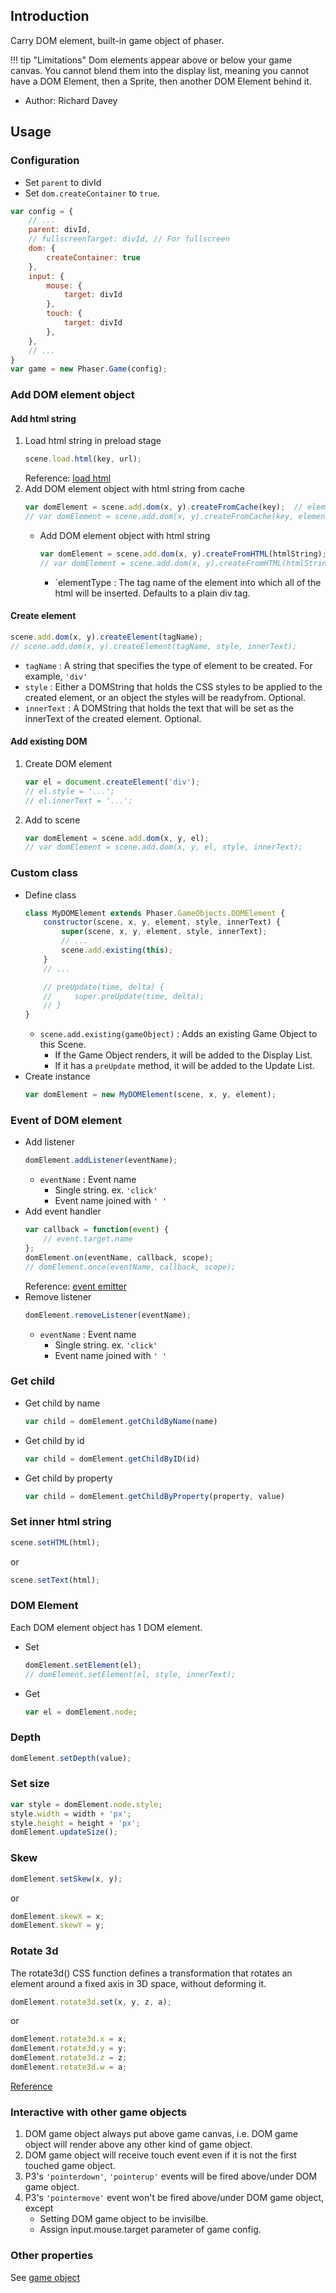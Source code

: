 ## Introduction

Carry DOM element, built-in game object of phaser.


!!! tip "Limitations"
    Dom elements appear above or below your game canvas. You cannot blend them into the display list, meaning you cannot have a DOM Element, then a Sprite, then another DOM Element behind it.

- Author: Richard Davey

## Usage

### Configuration

- Set `parent` to divId
- Set `dom.createContainer` to `true`.

```javascript
var config = {
    // ...
    parent: divId,
    // fullscreenTarget: divId, // For fullscreen
    dom: {
        createContainer: true
    },
    input: {
        mouse: {
            target: divId
        },
        touch: {
            target: divId
        },
    },
    // ...
}
var game = new Phaser.Game(config);
```

### Add DOM element object

#### Add html string

1. Load html string in preload stage
    ```javascript
    scene.load.html(key, url);
    ```
    Reference: [load html](loader.md#html)
1. Add DOM element object with html string from cache
    ```javascript
    var domElement = scene.add.dom(x, y).createFromCache(key);  // elementType = 'div'
    // var domElement = scene.add.dom(x, y).createFromCache(key, elementType);
    ```
    - Add DOM element object with html string
        ```javascript
        var domElement = scene.add.dom(x, y).createFromHTML(htmlString);  // elementType = 'div'
        // var domElement = scene.add.dom(x, y).createFromHTML(htmlString, elementType);
        ```
        - `elementType : The tag name of the element into which all of the html will be inserted. Defaults to a plain div tag.

#### Create element

```javascript
scene.add.dom(x, y).createElement(tagName);
// scene.add.dom(x, y).createElement(tagName, style, innerText);
```

- `tagName` : A string that specifies the type of element to be created. For example, `'div'`
- `style` : Either a DOMString that holds the CSS styles to be applied to the created element, or an object the styles will be readyfrom. Optional.
- `innerText` : A DOMString that holds the text that will be set as the innerText of the created element. Optional.

#### Add existing DOM

1. Create DOM element
    ```javascript
    var el = document.createElement('div');
    // el.style = '...';
    // el.innerText = '...';
    ```
1. Add to scene
   ```javascript
   var domElement = scene.add.dom(x, y, el);
   // var domElement = scene.add.dom(x, y, el, style, innerText);
   ```

### Custom class

- Define class
    ```javascript
    class MyDOMElement extends Phaser.GameObjects.DOMElement {
        constructor(scene, x, y, element, style, innerText) {
            super(scene, x, y, element, style, innerText);
            // ...
            scene.add.existing(this);
        }
        // ...

        // preUpdate(time, delta) {
        //     super.preUpdate(time, delta);
        // }
    }
    ```
    - `scene.add.existing(gameObject)` : Adds an existing Game Object to this Scene.
        - If the Game Object renders, it will be added to the Display List.
        - If it has a `preUpdate` method, it will be added to the Update List.
- Create instance
    ```javascript
    var domElement = new MyDOMElement(scene, x, y, element);
    ```

### Event of DOM element

- Add listener
    ```javascript
    domElement.addListener(eventName);
    ```
    - `eventName` : Event name
        - Single string. ex. `'click'`
        - Event name joined with `' '`
- Add event handler
    ```javascript
    var callback = function(event) {
        // event.target.name
    };
    domElement.on(eventName, callback, scope);
    // domElement.once(eventName, callback, scope);
    ```
    Reference: [event emitter](eventemitter3.md#attach-listener)
- Remove listener
    ```javascript
    domElement.removeListener(eventName);
    ```
    - `eventName` : Event name
        - Single string. ex. `'click'`
        - Event name joined with `' '`

### Get child

- Get child by name
    ```javascript
    var child = domElement.getChildByName(name)
    ```
- Get child by id
    ```javascript
    var child = domElement.getChildByID(id)
    ```
- Get child by property
    ```javascript
    var child = domElement.getChildByProperty(property, value)
    ```

### Set inner html string

```javascript
scene.setHTML(html);
```

or

```javascript
scene.setText(html);
```

### DOM Element

Each DOM element object has 1 DOM element.

- Set
   ```javascript
   domElement.setElement(el);
   // domElement.setElement(el, style, innerText);
   ```
- Get
   ```javascript
   var el = domElement.node;
   ```

### Depth

```javascript
domElement.setDepth(value);
```

### Set size

```javascript
var style = domElement.node.style;
style.width = width + 'px';
style.height = height + 'px';
domElement.updateSize();
```

### Skew

```javascript
domElement.setSkew(x, y);
```

or

```javascript
domElement.skewX = x;
domElement.skewY = y;
```

### Rotate 3d

The rotate3d() CSS function defines a transformation that rotates an element around a fixed axis in 3D space, without deforming it.

```javascript
domElement.rotate3d.set(x, y, z, a);
```

or

```javascript
domElement.rotate3d.x = x;
domElement.rotate3d.y = y;
domElement.rotate3d.z = z;
domElement.rotate3d.w = a;
```

[Reference](https://developer.mozilla.org/en-US/docs/Web/CSS/transform-function/rotate3d)


### Interactive with other game objects

1. DOM game object always put above game canvas, i.e. DOM game object will render above any other kind of game object.
1. DOM game object will receive touch event even if it is not the first touched game object.
1. P3's `'pointerdown'`, `'pointerup'` events will be fired above/under DOM game object.
2. P3's `'pointermove'` event won't be fired above/under DOM game object, except 
   - Setting DOM game object to be invisilbe.
   - Assign input.mouse.target parameter of game config.

### Other properties

See [game object](gameobject.md)
